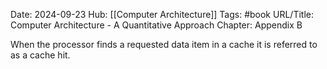 Date: 2024-09-23
Hub: [[Computer Architecture]]
Tags: #book
URL/Title: Computer Architecture - A Quantitative Approach
Chapter: Appendix B

When the processor finds a requested data item in a cache it is referred to as a cache hit. 

